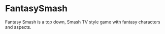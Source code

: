 FantasySmash
============

Fantasy Smash is a top down, Smash TV style game with fantasy characters and aspects.